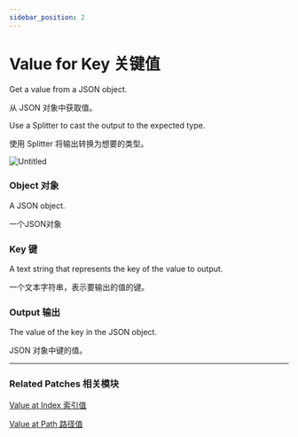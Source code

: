 ```yaml
---
sidebar_position: 2
---
```


# Value for Key 关键值

Get a value from a JSON object.

从 JSON 对象中获取值。

Use a Splitter to cast the output to the expected type.

使用 Splitter 将输出转换为想要的类型。

![Untitled](https://s3.us-west-2.amazonaws.com/secure.notion-static.com/a5729042-59b2-4e5e-943e-8e812b42156f/Untitled.png?X-Amz-Algorithm=AWS4-HMAC-SHA256&X-Amz-Content-Sha256=UNSIGNED-PAYLOAD&X-Amz-Credential=AKIAT73L2G45EIPT3X45%2F20220602%2Fus-west-2%2Fs3%2Faws4_request&X-Amz-Date=20220602T165045Z&X-Amz-Expires=86400&X-Amz-Signature=40c57f0893a9391b996538fa6d450ef25a5ee1715e2f74e4897e229978e7be6e&X-Amz-SignedHeaders=host&response-content-disposition=filename%20%3D%22Untitled.png%22&x-id=GetObject)

### Object 对象

A JSON object.

一个JSON对象

### Key 键

A text string that represents the key of the value to output.

一个文本字符串，表示要输出的值的键。

### Output 输出

The value of the key in the JSON object.

JSON 对象中键的值。

------

### Related Patches 相关模块

[Value at Index 索引值](./Value%20at%20Index)

[Value at Path 路径值](./Value%20at%20Path)
